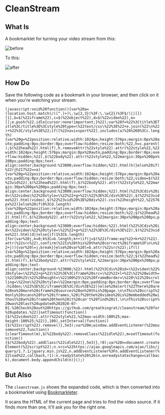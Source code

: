 # CleanStream

## What Is

A bookmarklet for turning your video stream from this:

![before](https://i.imgur.com/DgADIWB.jpg)

To this:

![after](https://i.imgur.com/Z6CmL4H.jpg)

## How Do

Save the following code as a bookmark in your browser, and then click on it when you're watching your stream.

`(javascript:void%20function(){var%20a=(location.host.match(/([^.]+)\.\w{2,3}(%3F:\.\w{2})%3F$/)||[])[1],b=$(%22iframe%22),c=$(%22object%22),d=$(%22video%22),e=[];e.push(%22.idle{cursor:none!important;}%22);var%20f=%22%3Ctitle%3ETitle%3C/title%3E%3Cstyle%20type=\%22text/css\%22%3E%22+e.join(%22\n%22)+%22%3C/style%3E%22;if([%22navixsport%22].includes(a)%26%260%3Cc.length){var%20g=%22position:relative;width:1024px;height:576px;margin:0px%20auto;padding:0px;border:0px;overflow:hidden;resize:both;%22,h=c.parent();$(%22head%22).html(f),h.removeAttr(%22style%22).attr(%22style%22,%22width:1024px;height:576px;margin:0px%20auto;padding:0px;border:0px;overflow:hidden;%22),$(%22body%22).attr(%22style%22,%22margin:30px%200px%200px;padding:0px;text-align:center;background:%23000;overflow:hidden;%22).html(h)}else%20if(%22rjh217%22==a){var%20g=%22position:relative;width:1024px;height:576px;margin:0px%20auto;padding:0px;border:0px;overflow:hidden;resize:both;%22;video=$(%22%23vid%22),$(%22head%22).html(f),$(%22body%22).attr(%22style%22,%22margin:30px%200px%200px;padding:0px;text-align:center;background:%23000;overflow:hidden;%22).html(%22%3Cdiv%20id=\%22video\%22%20style=\%22%22+g+%22\%22%3E%3C/div%3E%22),$(%22%23video%22).html(video),$(%22%23vid%20%3E%20div%22).css(%22height%22,%22576px%22)}else%20if(0%3Cd.length){var%20g=%22position:relative;width:1024px;height:576px;margin:0px%20auto;padding:0px;border:0px;overflow:hidden;resize:both;%22;$(%22head%22).html(f),$(%22body%22).attr(%22style%22,%22margin:30px%200px%200px;padding:0px;text-align:center;background:%23000;overflow:hidden;%22).html(%22%3Cdiv%20id=\%22video\%22%20style=\%22%22+g+%22\%22%3E%3C/div%3E%22),$(%22%23video%22).html(d)}else{if(1%3Cb.length){for(var%20j,k=0;k%3C=b.length;k++)if(j=$(%22iframe:eq(%22+k+%22)%22).attr(%22src%22),confirm(%22Is%20this%20the%20correct%20iframe%3F\n\n%22+j)){var%20l=j;break}}else%20var%20l=b.attr(%22src%22);if(l){var%20g=%22position:relative;width:1024px;height:576px;margin:0px%20auto;padding:0px;border:0px;overflow:hidden;resize:both;%22;$(%22head%22).html(f),$(%22body%22).attr(%22style%22,%22margin:30px%200px%200px;padding:0px;text-align:center;background:%23000;%22).html(%22%3Cdiv%20id=\%22video\%22%20style=\%22%22+g+%22\%22%3E%3Ciframe%20src=\%22%22+l+%22\%22%20width=\%22100%25\%22%20height=\%22100%25\%22%20frameBorder=\%220\%22%20scrolling=\%22no\%22%20style=\%22margin:0px;padding:0px;border:0px;overflow:hidden;\%22%3E%3C/iframe%3E%3C/div%3E%22)}else%20alert(%22There%20are%20no%20more%20iframe%20sources%20on%20this%20page.\n\nThis%20script%20only%20scans%20for%20iframes,%20if%20the%20video%20is%20embedded%20without%20an%20iframe%20then%20it%20can't%20find%20it.\n\nThis%20script%20was%20last%20updated%202020-07-01.%20Check%20out%20https://github.com/greatkingrat/cleanstream/%20for%20updates.%22)}setTimeout(function(){$(%22video%22).attr(%22style%22,%22max-width:100%25;max-height:100%25;%22)},100),setInterval(function(){$(%22script%22).remove()},5e3);var%20m;window.addEventListener(%22mousemove%22,function(){clearTimeout(m),$(%22body%22).removeClass(%22idle%22),m=setTimeout(function(){$(%22body%22).addClass(%22idle%22)},5e3)},!0);var%20n=document.createElement(%22script%22);n.src=%22https://ajax.googleapis.com/ajax/libs/jquery/1.7.1/jquery.min.js%22,n.addEventListener%3Fn.addEventListener(%22load%22,callback,!1):n.readyState%26%26(n.onreadystatechange=callback),document.body.appendChild(n)}();)`

## But Also

The `cleanstream.js` shows the expanded code, which is then converted into a bookmarklet using [Bookmarkleter](https://chriszarate.github.io/bookmarkleter/).

It scans the HTML of the current page and tries to find the video source. If it finds more than one, it'll ask you for the right one.